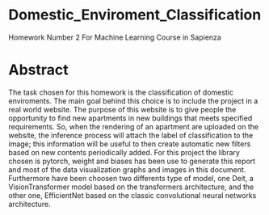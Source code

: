 # Domestic_Enviroment_Classification
Homework Number 2 For Machine Learning Course in Sapienza

# Abstract
The task chosen for this homework is the classification of domestic enviroments. The main goal behind this choice is to include the project in a real world website. The purpose of this website is to give people the opportunity to find new apartments in new buildings that meets specified requirements. So, when the rendering of an apartment are uploaded on the website, the inference process will attach the label of classification to the image; this information will be useful to then create automatic new filters based on new contents periodically added.
For this project the library chosen is pytorch, weight and biases has been use to generate this report and most of the data visualization graphs and images in this document. Furthermore have been choosen two differents type of model, one Deit, a VisionTransformer model based on the transformers architecture, and the other one, EfficientNet based on the classic convolutional neural networks architecture.
